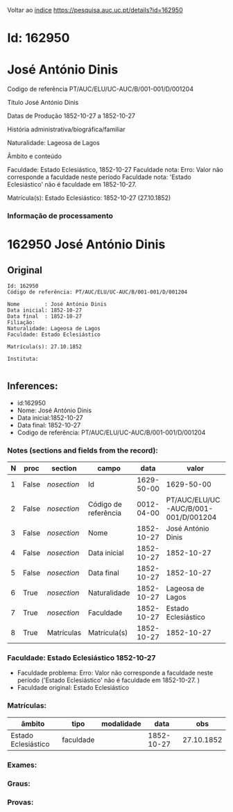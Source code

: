 
Voltar ao [índice](00%20Lista.md)
https://pesquisa.auc.uc.pt/details?id=162950

# Id: 162950
# José António Dinis

Codigo de referência
PT/AUC/ELU/UC-AUC/B/001-001/D/001204

Título
José António Dinis

Datas de Produção
1852-10-27 a 1852-10-27

História administrativa/biográfica/familiar

Naturalidade: Lageosa de Lagos


Âmbito e conteúdo

Faculdade: Estado Eclesiástico, 1852-10-27 
Faculdade nota: Erro: Valor não corresponde a faculdade neste período
Faculdade nota: 'Estado Eclesiástico' não é faculdade em 1852-10-27.  

Matrícula(s):
Estado Eclesiástico: 1852-10-27 (27.10.1852)


### Informação de processamento
# 162950 José António Dinis

## Original
```
Id: 162950
Código de referência: PT/AUC/ELU/UC-AUC/B/001-001/D/001204

Nome        : José António Dinis
Data inicial: 1852-10-27
Data final  : 1852-10-27
Filiação: 
Naturalidade: Lageosa de Lagos
Faculdade: Estado Eclesiástico

Matrícula(s): 27.10.1852

Instituta: 


```
## Inferences:
* id:162950
* Nome: José António Dinis
* Data inicial:1852-10-27
* Data final: 1852-10-27
* Codigo de referência: PT/AUC/ELU/UC-AUC/B/001-001/D/001204

### Notes (sections and fields from the record):
|N  |proc   |section      |campo                 |data        |valor                                 |obs         |
|---|-------|-------------|----------------------|------------|--------------------------------------|------------|
|1  |False  |*nosection*  |Id                    |1629-50-00  |1629-50-00                            |162950      |
|2  |False  |*nosection*  |Código de referência  |0012-04-00  |PT/AUC/ELU/UC-AUC/B/001-001/D/001204  |            |
|3  |False  |*nosection*  |Nome                  |1852-10-27  |José António Dinis                    |            |
|4  |False  |*nosection*  |Data inicial          |1852-10-27  |1852-10-27                            |1852-10-27  |
|5  |False  |*nosection*  |Data final            |1852-10-27  |1852-10-27                            |1852-10-27  |
|6  |True   |*nosection*  |Naturalidade          |1852-10-27  |Lageosa de Lagos                      |            |
|7  |True   |*nosection*  |Faculdade             |1852-10-27  |Estado Eclesiástico                   |            |
|8  |True   |Matrículas   |Matrícula(s)          |1852-10-27  |1852-10-27                            |27.10.1852  |
### Faculdade: Estado Eclesiástico 1852-10-27 
* Faculdade problema: Erro: Valor não corresponde a faculdade neste período ('Estado Eclesiástico' não é faculdade em 1852-10-27.  )
* Faculdade original: Estado Eclesiástico

### Matrículas:
|âmbito               |tipo       |modalidade|data        |obs         |
|---------------------|-----------|----------|------------|------------|
|Estado Eclesiástico  |faculdade  |          |1852-10-27  |27.10.1852  |

### Exames:

### Graus:

### Provas:


